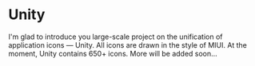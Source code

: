 # Unity

I'm glad to introduce you large-scale project on the unification of application icons — Unity.
All icons are drawn in the style of MIUI. At the moment, Unity contains 650+ icons. More will be added soon...
